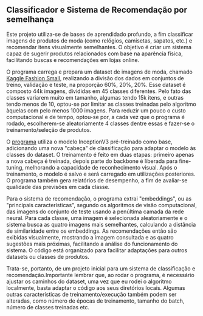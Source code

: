 ## Classificador e Sistema de Recomendação por semelhança

Este projeto utiliza-se de bases de aprendidado profundo, a fim classificar imagens de produtos de moda (como relógios, camisetas, sapatos, etc.) e recomendar itens visualmente semelhantes. O objetivo é criar um sistema capaz de sugerir produtos relacionados com base na aparência física, facilitando buscas e recomendações em lojas online.

O programa carrega e prepara um dataset de imagens de moda, chamado [Kaggle Fashion Small](https://www.kaggle.com/datasets/bhaskar2443053/fashion-small), realizando a divisão dos dados em conjuntos de treino, validação e teste, na proporção 60%, 20%, 20%. Esse dataset é composto 44k imagens, divididas em 45 classes diferentes. Pelo fato das classes variarem muito em tamanho, algumas tendo 15k itens, e outras tendo menos de 10, optou-se por limitar as classes treinadas pelo algoritmo àquelas com pelo menos 1000 imagens. Para reduzir um pouco o custo computacional e de tempo, optou-se por, a cada vez que o programa é rodado, escolherem-se aleatoriamente 4 classes dentre essas e fazer-se o treinamento/seleção de produtos.

O [programa](https://github.com/msccobra/DIO-BairesDev/blob/main/Sistema%20de%20recomenda%C3%A7%C3%A3o/Class%20im%20v4.py) utiliza o modelo InceptionV3 pré-treinado como base, adicionando uma nova "cabeça" de classificação para adaptar o modelo às classes do dataset. O treinamento é feito em duas etapas: primeiro apenas a nova cabeça é treinada, depois parte do backbone é liberada para fine-tuning, melhorando a capacidade de reconhecimento visual. Após o treinamento, o modelo é salvo e será carregado em utilizações posteriores. O programa também gera relatórios de desempenho, a fim de avaliar-se qualidade das previsões em cada classe.

Para o sistema de recomendação, o programa extrai "embeddings", ou as "principais características", segundo os algoritmos de visão computacional, das imagens do conjunto de teste usando a penúltima camada da rede neural. Para cada classe, uma imagem é selecionada aleatoriamente e o sistema busca as quatro imagens mais semelhantes, calculando a distância de similaridade entre os embeddings. As recomendações então são exibidas visualmente, mostrando a imagem consultada e as quatro sugestões mais próximas, facilitando a análise do funcionamento do sistema. O código está organizado para facilitar adaptações para outros datasets ou classes de produtos.

Trata-se, portanto, de um projeto inicial para um sistema de classificação e recomendação.Importante lembrar que, ao rodar o programa, é necessário ajustar os caminhos do dataset, uma vez que eu rodei o algoritmo localmente, basta adaptar o código aos seus diretórios locais. Algumas outras características de treinamento/execução também podem ser alteradas, como número de épocas de treinamento, tamanho do batch, número de classes treinadas etc.
